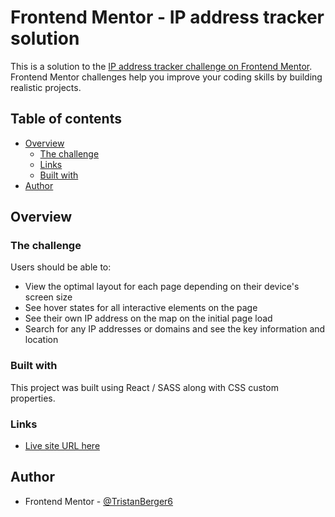 # Frontend Mentor - IP address tracker solution

This is a solution to the [IP address tracker challenge on Frontend Mentor](https://www.frontendmentor.io/challenges/ip-address-tracker-I8-0yYAH0). Frontend Mentor challenges help you improve your coding skills by building realistic projects. 

## Table of contents

- [Overview](#overview)
  - [The challenge](#the-challenge)
  - [Links](#links)
  - [Built with](#built-with)
- [Author](#author)


## Overview


### The challenge

Users should be able to:

- View the optimal layout for each page depending on their device's screen size
- See hover states for all interactive elements on the page
- See their own IP address on the map on the initial page load
- Search for any IP addresses or domains and see the key information and location

### Built with

This project was built using React / SASS along with CSS custom properties.

### Links

- [Live site URL here](https://tristanberger6.github.io/FM_ip-address-tracker/)





## Author

- Frontend Mentor - [@TristanBerger6](https://www.frontendmentor.io/profile/TristanBerger6)